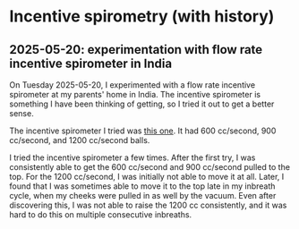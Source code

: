 # Incentive spirometry (with history)

## 2025-05-20: experimentation with flow rate incentive spirometer in India

On Tuesday 2025-05-20, I experimented with a flow rate incentive
spirometer at my parents' home in India. The incentive spirometer is
something I have been thinking of getting, so I tried it out to get a
better sense.

The incentive spirometer I tried was [this
one](https://www.amazon.in/Control-Spirometer-Exerciser-Respiratory-Respirometer/dp/B08G1H9RWR). It
had 600 cc/second, 900 cc/second, and 1200 cc/second balls.

I tried the incentive spirometer a few times. After the first try, I
was consistently able to get the 600 cc/second and 900 cc/second
pulled to the top. For the 1200 cc/second, I was initially not able to
move it at all. Later, I found that I was sometimes able to move it to
the top late in my inbreath cycle, when my cheeks were pulled in as
well by the vacuum. Even after discovering this, I was not able to
raise the 1200 cc consistently, and it was hard to do this on multiple
consecutive inbreaths.

